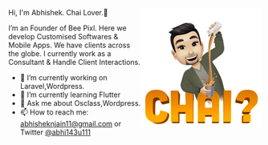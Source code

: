 <img align="right" src="https://raw.githubusercontent.com/abhi143u11/abhi143u11/master/abhishek-chai.png" width="240" height="240">
Hi, I'm Abhishek. Chai Lover.👋

I’m an Founder of Bee Pixl. Here we develop Customised Softwares & Mobile Apps. We have clients across the globe.
I currently work as a Consultant & Handle Client Interactions. 
- 🔭 I’m currently working on Laravel,Wordpress.
- 🌱 I’m currently learning Flutter
- 💬 Ask me about Osclass,Wordpress.
- 📫 How to reach me: abhisheknjain11@gmail.com or Twitter [@abhi143u111](twitter.com/abhi143u111)
